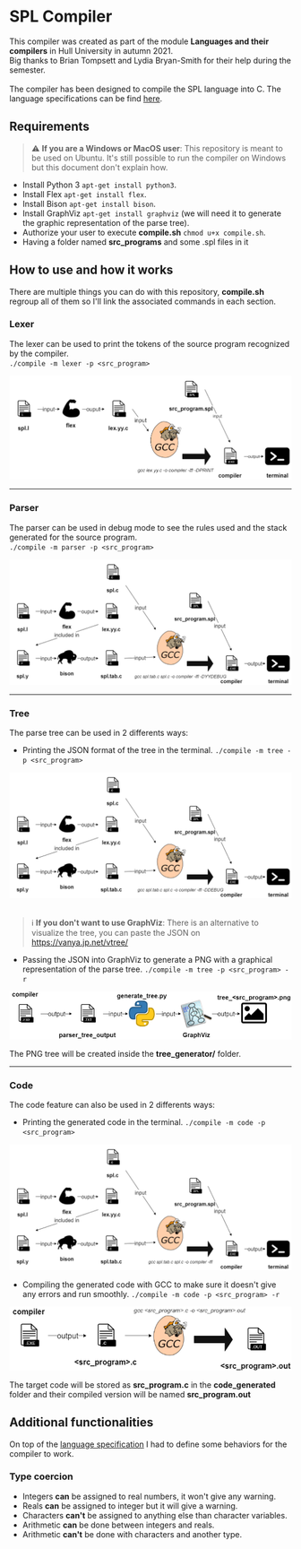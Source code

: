# SPL Compiler

This compiler was created as part of the module **Languages and their compilers** in Hull University in autumn 2021.  
Big thanks to Brian Tompsett and Lydia Bryan-Smith for their help during the semester.  
<br />
The compiler has been designed to compile the SPL language into C. The language specifications can be find [here](git_ressources/definition_SPL_language.pdf).  

## Requirements
> :warning: **If you are a Windows or MacOS user**: This repository is meant to be used on Ubuntu. It's still possible to run the compiler on Windows but this document don't explain how.

* Install Python 3 `apt-get install python3`.
* Install Flex `apt-get install flex`.
* Install Bison `apt-get install bison`.
* Install GraphViz `apt-get install graphviz` (we will need it to generate the graphic representation of the parse tree).
* Authorize your user to execute **compile.sh** `chmod u+x compile.sh`.
* Having a folder named **src_programs** and some .spl files in it

## How to use and how it works

There are multiple things you can do with this repository, **compile.sh** regroup all of them so I'll link the associated commands in each section.

### Lexer
The lexer can be used to print the tokens of the source program recognized by the compiler.  
`./compile -m lexer -p <src_program>`

![Lexer diagram](git_ressources/lexer.drawio.png?raw=true)

---
### Parser
The parser can be used in debug mode to see the rules used and the stack generated for the source program.  
`./compile -m parser -p <src_program>`

![Parser diagram](git_ressources/parser.drawio.png?raw=true)

---
### Tree
The parse tree can be used in 2 differents ways:
* Printing the JSON format of the tree in the terminal. `./compile -m tree -p <src_program>`  

![Tree diagram](git_ressources/tree.drawio.png?raw=true)
<br />
<br />
> :information_source: **If you don't want to use GraphViz**: There is an alternative to visualize the tree, you can paste the JSON on https://vanya.jp.net/vtree/

* Passing the JSON into GraphViz to generate a PNG with a graphical representation of the parse tree. `./compile -m tree -p <src_program> -r`  

![Tree diagram](git_ressources/tree_graph.drawio.png?raw=true)

The PNG tree will be created inside the **tree_generator/** folder.

---
### Code
The code feature can also be used in 2 differents ways:
* Printing the generated code in the terminal. `./compile -m code -p <src_program>`  

![Code diagram](git_ressources/code.drawio.png?raw=true)  

* Compiling the generated code with GCC to make sure it doesn't give any errors and run smoothly. `./compile -m code -p <src_program> -r`  

![Code diagram](git_ressources/code_compile.drawio.png?raw=true)  

The target code will be stored as **src_program.c** in the **code_generated** folder and their compiled version will be named **src_program.out**

## Additional functionalities

On top of the [language specification](git_ressources/definition_SPL_language.pdf) I had to define some behaviors for the compiler to work.

### Type coercion

* Integers **can** be assigned to real numbers, it won't give any warning.
* Reals **can** be assigned to integer but it will give a warning.
* Characters **can't** be assigned to anything else than character variables.
* Arithmetic **can** be done between integers and reals.
* Arithmetic **can't** be done with characters and another type.
